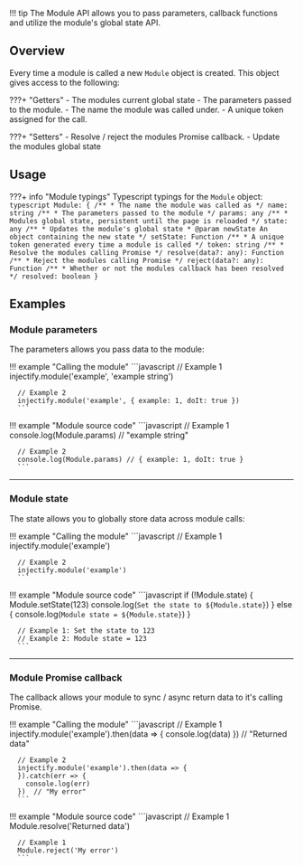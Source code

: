 !!! tip
    The Module API allows you to pass parameters, callback functions and utilize the module's global state API.

## Overview

Every time a module is called a new `Module` object is created. This object gives access to the following:

???+ "Getters"
      - The modules current global state
      - The parameters passed to the module.
      - The name the module was called under.
      - A unique token assigned for the call.

???+ "Setters"
      - Resolve / reject the modules Promise callback.
      - Update the modules global state

## Usage

???+ info "Module typings"
    Typescript typings for the `Module` object:
    ```typescript
    Module: {
      /**
       * The name the module was called as
       */
      name: string
      /**
       * The parameters passed to the module
       */
      params: any
      /**
       * Modules global state, persistent until the page is reloaded
       */
      state: any
      /**
       * Updates the module's global state
       * @param newState An object containing the new state
       */
      setState: Function
      /**
       * A unique token generated every time a module is called
       */
      token: string
      /**
       * Resolve the modules calling Promise
       */
      resolve(data?: any): Function
      /**
       * Reject the modules calling Promise
       */
      reject(data?: any): Function
      /**
       * Whether or not the modules callback has been resolved
       */
      resolved: boolean
    }
    ```

## Examples


### Module parameters
The parameters allows you pass data to the module:

!!! example "Calling the module"
      ```javascript
      // Example 1
      injectify.module('example', 'example string')

      // Example 2
      injectify.module('example', { example: 1, doIt: true })
      ```

!!! example "Module source code"
      ```javascript
      // Example 1
      console.log(Module.params) // "example string"

      // Example 2
      console.log(Module.params) // { example: 1, doIt: true }
      ```

---

### Module state
The state allows you to globally store data across module calls:

!!! example "Calling the module"
      ```javascript
      // Example 1
      injectify.module('example')

      // Example 2
      injectify.module('example')
      ```

!!! example "Module source code"
      ```javascript
      if (!Module.state) {
        Module.setState(123)
        console.log(`Set the state to ${Module.state}`)
      } else {
        console.log(`Module state = ${Module.state}`)
      }

      // Example 1: Set the state to 123
      // Example 2: Module state = 123
      ```

---

### Module Promise callback
The callback allows your module to sync / async return data to it's calling Promise.

!!! example "Calling the module"
      ```javascript
      // Example 1
      injectify.module('example').then(data => {
        console.log(data)
      }) // "Returned data"

      // Example 2
      injectify.module('example').then(data => {
      }).catch(err => {
        console.log(err)
      })  // "My error"
      ```

!!! example "Module source code"
      ```javascript
      // Example 1
      Module.resolve('Returned data')

      // Example 1
      Module.reject('My error')
      ```